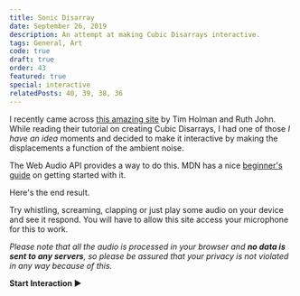```yaml
---
title: Sonic Disarray
date: September 26, 2019
description: An attempt at making Cubic Disarrays interactive.
tags: General, Art
code: true
draft: true
order: 43
featured: true
special: interactive
relatedPosts: 40, 39, 38, 36
---
```


I recently came across [this amazing site](https://generativeartistry.com/) by Tim Holman and Ruth John.
While reading their tutorial on creating Cubic Disarrays, I had one of those *I have an idea* moments and
decided to make it interactive by making the displacements a function of the ambient noise.

The Web Audio API provides a way to do this. MDN has a nice [beginner's guide](https://developer.mozilla.org/en-US/docs/Web/API/Web_Audio_API/Using_Web_Audio_API)
on getting started with it.

Here's the end result.

Try whistling, screaming, clapping or just play some
audio on your device and see it respond. You will have to allow this site access your microphone for this
to work.

*Please note that all the audio is processed in your browser and **no data is sent to any servers**, so please be assured that your privacy is not violated in any way because of this.*

**<a class="pointer" role="button" onclick="respondToAmbientNoise()">Start Interaction ▶️</a>**
<canvas></canvas>
<script defer inline src="/static/js/art/disarray.js"></script>
